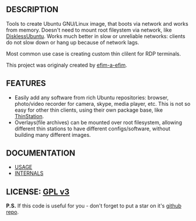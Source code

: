 ## DESCRIPTION
Tools to create Ubuntu GNU/Linux image, that boots via network and works from memory. Doesn't need to mount root fileystem via network, like [DisklessUbuntu](https://help.ubuntu.com/community/DisklessUbuntuHowto). Works much better in slow or unreliable networks: clients do not slow down or hang up because of network lags.

Most common use case is creating custom thin clilent for RDP terminals.

This project was originaly created by [efim-a-efim](https://github.com/efim-a-efim).

## FEATURES
 * Easily add any software from rich Ubuntu repositories: browser, photo/video recorder for camera, skype, media player, etc. This is not so easy for other thin clients, using their own package base, like [ThinStation](http://www.thinstation.org/).
 * Overlays(file archives) can be mounted over root filesystem, allowing different thin stations to have different configs/software, without building many different images.

## DOCUMENTATION

* [USAGE](docs/USAGE.md)
* [INTERNALS](docs/INTERNALS.md)

## LICENSE: [GPL v3](LICENSE)

**P.S.** If this code is useful for you - don't forget to put a star on it's [github repo](https://github.com/selivan/thinclient).
